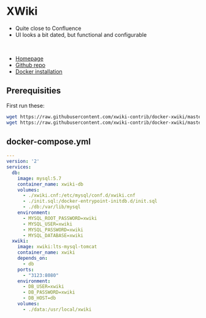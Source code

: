 # XWiki

- Quite close to Confluence
- UI looks a bit dated, but functional and configurable

<br>

- [Homepage](https://www.xwiki.org)
- [Github repo](https://github.com/xwiki)
- [Docker installation](https://github.com/xwiki-contrib/docker-xwiki/blob/master/README.md#using-docker-compose)


## Prerequisities
First run these:
```sh
wget https://raw.githubusercontent.com/xwiki-contrib/docker-xwiki/master/12/mysql-tomcat/mysql/xwiki.cnf
wget https://raw.githubusercontent.com/xwiki-contrib/docker-xwiki/master/12/mysql-tomcat/mysql/init.sql
```

## docker-compose.yml
```yml
---
version: '2'
services:
  db:
    image: mysql:5.7
    container_name: xwiki-db
    volumes:
      - ./xwiki.cnf:/etc/mysql/conf.d/xwiki.cnf
      - ./init.sql:/docker-entrypoint-initdb.d/init.sql
      - ./db:/var/lib/mysql
    environment:
      - MYSQL_ROOT_PASSWORD=xwiki
      - MYSQL_USER=xwiki
      - MYSQL_PASSWORD=xwiki
      - MYSQL_DATABASE=xwiki
  xwiki:
    image: xwiki:lts-mysql-tomcat
    container_name: xwiki
    depends_on:
      - db
    ports:
      - "3123:8080"
    environment:
      - DB_USER=xwiki
      - DB_PASSWORD=xwiki
      - DB_HOST=db
    volumes:
      - ./data:/usr/local/xwiki
```

